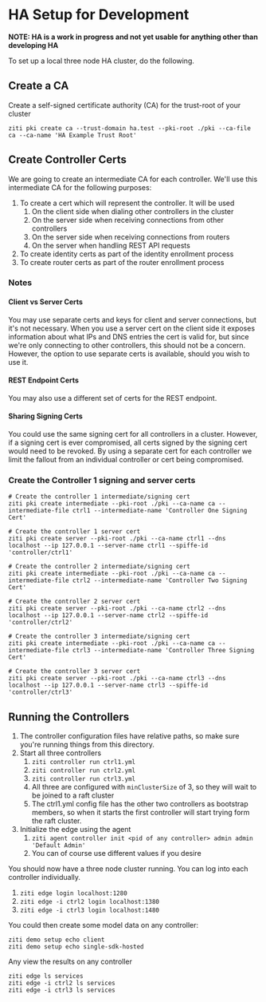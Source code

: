 # HA Setup for Development

**NOTE: HA is a work in progress and not yet usable for anything other than developing HA**

To set up a local three node HA cluster, do the following.

## Create a CA

Create a self-signed certificate authority (CA) for the trust-root of your cluster

```
ziti pki create ca --trust-domain ha.test --pki-root ./pki --ca-file ca --ca-name 'HA Example Trust Root'
```

## Create Controller Certs

We are going to create an intermediate CA for each controller. We'll use this intermediate CA
for the following purposes:

1. To create a cert which will represent the controller. It will be used
    1. On the client side when dialing other controllers in the cluster
    2. On the server side when receiving connections from other controllers
    3. On the server side when receiving connections from routers
    4. On the server when handling REST API requests
2. To create identity certs as part of the identity enrollment process
3. To create router certs as part of the router enrollment process

### Notes

#### Client vs Server Certs

You may use separate certs and keys for client and server connections, but it's not necessary.
When you use a server cert on the client side it exposes information about what IPs and DNS entries
the cert is valid for, but since we're only connecting to other controllers, this should not be
a concern. However, the option to use separate certs is available, should you wish to use it.

#### REST Endpoint Certs

You may also use a different set of certs for the REST endpoint.

#### Sharing Signing Certs

You could use the same signing cert for all controllers in a cluster. However, if a signing
cert is ever compromised, all certs signed by the signing cert would need to be revoked. By
using a separate cert for each controller we limit the fallout from an individual controller
or cert being compromised.

### Create the Controller 1 signing and server certs

```shell
# Create the controller 1 intermediate/signing cert
ziti pki create intermediate --pki-root ./pki --ca-name ca --intermediate-file ctrl1 --intermediate-name 'Controller One Signing Cert'

# Create the controller 1 server cert
ziti pki create server --pki-root ./pki --ca-name ctrl1 --dns localhost --ip 127.0.0.1 --server-name ctrl1 --spiffe-id 'controller/ctrl1'

# Create the controller 2 intermediate/signing cert
ziti pki create intermediate --pki-root ./pki --ca-name ca --intermediate-file ctrl2 --intermediate-name 'Controller Two Signing Cert'

# Create the controller 2 server cert
ziti pki create server --pki-root ./pki --ca-name ctrl2 --dns localhost --ip 127.0.0.1 --server-name ctrl2 --spiffe-id 'controller/ctrl2'

# Create the controller 3 intermediate/signing cert
ziti pki create intermediate --pki-root ./pki --ca-name ca --intermediate-file ctrl3 --intermediate-name 'Controller Three Signing Cert'

# Create the controller 3 server cert
ziti pki create server --pki-root ./pki --ca-name ctrl3 --dns localhost --ip 127.0.0.1 --server-name ctrl3 --spiffe-id 'controller/ctrl3'
```

## Running the Controllers

1. The controller configuration files have relative paths, so make sure you're running things from this directory.
2. Start all three controllers
    1. `ziti controller run ctrl1.yml`
    2. `ziti controller run ctrl2.yml`
    3. `ziti controller run ctrl3.yml`
    4. All three are configured with `minClusterSize` of 3, so they will wait to be joined to a raft cluster
    5. The ctrl1.yml config file has the other two controllers as bootstrap members, so when it starts the first controller will start trying form the raft cluster.
3. Initialize the edge using the agent
    1. `ziti agent controller init <pid of any controller> admin admin 'Default Admin'`
    2. You can of course use different values if you desire

You should now have a three node cluster running. You can log into each controller individually.

1. `ziti edge login localhost:1280`
2. `ziti edge -i ctrl2 login localhost:1380`
3. `ziti edge -i ctrl3 login localhost:1480`

You could then create some model data on any controller:

```
ziti demo setup echo client 
ziti demo setup echo single-sdk-hosted
```

Any view the results on any controller

```
ziti edge ls services
ziti edge -i ctrl2 ls services
ziti edge -i ctrl3 ls services
```
